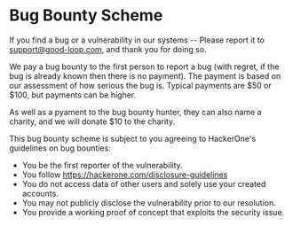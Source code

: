 
# Bug Bounty Scheme

If you find a bug or a vulnerability in our systems -- Please report it to support@good-loop.com, and thank you for doing so.

We pay a bug bounty to the first person to report a bug (with regret, if the bug is already known then there is no payment). The payment is based on our assessment of how serious the bug is.
Typical payments are $50 or $100, but payments can be higher.

As well as a pyament to the bug bounty hunter, they can also name a charity, and we will donate $10 to the charity.

This bug bounty scheme is subject to you agreeing to HackerOne's guidelines on bug bounties:

 - You be the first reporter of the vulnerability.
 - You follow https://hackerone.com/disclosure-guidelines
 - You do not access data of other users and solely use your created accounts.
 - You may not publicly disclose the vulnerability prior to our resolution.
 - You provide a working proof of concept that exploits the security issue.

